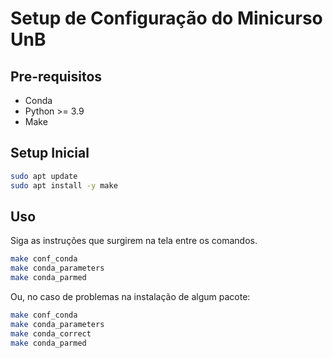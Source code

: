 # Setup de Configuração do Minicurso UnB

## Pre-requisitos

- Conda
- Python >= 3.9
- Make

## Setup Inicial

``` bash
sudo apt update
sudo apt install -y make
```

## Uso

Siga as instruções que surgirem na tela entre os comandos.

``` bash
make conf_conda
make conda_parameters
make conda_parmed
```

Ou, no caso de problemas na instalação de algum pacote:
``` bash
make conf_conda
make conda_parameters
make conda_correct
make conda_parmed
```
